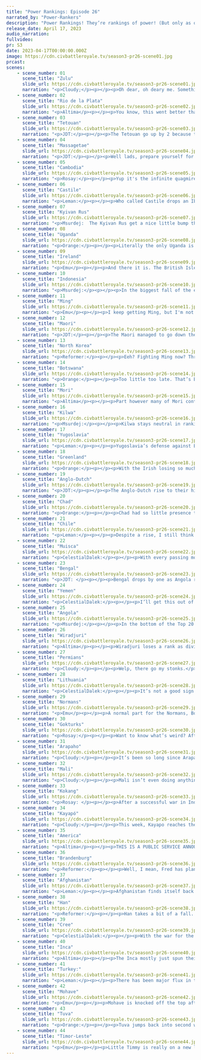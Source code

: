 ```yaml
---
title: "Power Rankings: Episode 26"
narrated_by: "Power-Rankers"
description: "Power Rankings! They’re rankings of power! (But only as of the instant of the end of the previous episode, as these are not meant to be future predictions!) Power Rankings!"
release_date: April 17, 2023
audio_narration:
fullvideo:
pr: S3
date: 2023-04-17T00:00:00.000Z
image: https://cdn.civbattleroyale.tv/season3-pr26-scene01.jpg
prcast:
scenes:
    - scene_number: 01
      scene_title: "Zulu"
      slide_url: https://cdn.civbattleroyale.tv/season3-pr26-scene01.jpg
      narration: "<p>Cloudy;</p><p></p><p>Oh dear, oh deary me. Something terrible has happened. A few episodes ago we thought the Zulus were still sitting pretty, but now Timor-Leste has robbed them of all their cities except the capital, and Botswana is coming for that now, too. What a humiliation it will be, eliminated by Botswana. But we know it’s inevitable—Cetshwayo has nothing left with which to resist. Game over.</p>"
    - scene_number: 02
      scene_title: "Rio de la Plata"
      slide_url: https://cdn.civbattleroyale.tv/season3-pr26-scene02.jpg
      narration: "<p>Altima</p><p></p><p>You know, this went better than it could have. Oh, Rio’s absolutely boned, but the Kayapo could absolutely have taken out Tucuman this part. Instead, Tucuman gets to live until the next part, wherein the Chilean military will take it instead, and might grab the remaining Rio islands. It’s not a big step up, but hey, you know the old parable about the old man who taught a horse to talk; maybe Chile will fuck up on the rough terrain and fail to take Tucuman again, and either way, Rio lives another day. They may die tomorrow, but unlike the Zulu, there’s actually a chance they survive.</p>"
    - scene_number: 03
      scene_title: "Tetouan"
      slide_url: https://cdn.civbattleroyale.tv/season3-pr26-scene03.jpg
      narration: "<p>JDT:</p><p></p><p>The Tetouan go up by 2 because the Norman’s can’t actually get around the borders to kill them. Huzzah. </p>"
    - scene_number: 04
      scene_title: "Massagetae"
      slide_url: https://cdn.civbattleroyale.tv/season3-pr26-scene04.jpg
      narration: "<p>JDT:</p><p></p><p>Well lads, prepare yourself for the death of a once promising competitor. Tomyris once ruled the great plains, and had potential. She had a great army, a great AI, once many moons ago. However, she hath given Oxus to the Permians, and now, seem all but destined to be crushed by them, all but poetic as…</p><p></p><p>*whispering sounds*</p><p></p><p>Wait. You’re telling me the Permians are getting bodied by Tuva? That means… they can’t dedicate efforts against the Massagetae and… Yay! I don’t have to write a preemptive eulogy today! Suck it Tomyris!</p>"
    - scene_number: 05
      scene_title: "Cambodia"
      slide_url: https://cdn.civbattleroyale.tv/season3-pr26-scene05.jpg
      narration: "<p>Rosay:</p><p></p><p>Yup it's the infinite quagmire, don’t mind me just continuing to hold off invasion for another century here i go, this is the life here.</p>"
    - scene_number: 06
      scene_title: "Castile"
      slide_url: https://cdn.civbattleroyale.tv/season3-pr26-scene06.jpg
      narration: "<p>Leman:</p><p></p><p>Who called Castile drops an Iberian city to America on their bingo card? I didn’t.</p>"
    - scene_number: 07
      scene_title: "Kyivan Rus"
      slide_url: https://cdn.civbattleroyale.tv/season3-pr26-scene07.jpg
      narration: "<p>Msurdej:  The Kyivan Rus get a nice little bump this week, as a few other civs fall, and the PRs decide that Olga could probably not die as soon as a few of the other city states. But the minute Turkey decides their time is now, Olga will be dead.</p>"
    - scene_number: 08
      scene_title: "Uganda"
      slide_url: https://cdn.civbattleroyale.tv/season3-pr26-scene08.jpg
      narration: "<p>Orange:</p><p></p><p>Literally the only Uganda is so high is because they are in the middle of a bunch of mountains and hills and everyone else keeps dying quicker. No one wants to put Idi out of his misery because the land is terrible for an offensive, so up he continues to go.</p>"
    - scene_number: 09
      scene_title: "Ireland"
      slide_url: https://cdn.civbattleroyale.tv/season3-pr26-scene09.jpg
      narration: "<p>Emu</p><p></p><p>And there it is. The British Isles death spot claims another victim as Fredless Willy peaces out for the entirety of England, relegating Ireland to almost complete insignificance. Geography isn't the only thing to blame, though; Michael Collins has shown remarkable incompetence all game, from failing to settle until way too late, to harmlessly bouncing off Brandenburger Norway, to failing to build any sort of naval strength, letting Brandenburg settle the Hebrides... The list goes on. I went in wanting Michael to do better than Malachy, but it looks like we should have given Brian Boru a shot at it instead.</p>"
    - scene_number: 10
      scene_title: "Indonesia"
      slide_url: https://cdn.civbattleroyale.tv/season3-pr26-scene10.jpg
      narration: "<p>Msurdej:</p><p></p><p>In the biggest fall of the episode, Indonesia finds themselves at the top of the bottom 10. The war with Timor-Leste was an absolute fiasco, with Suharto losing many cities. The ongoing wars with Kokang and Afghanistan may not be as costly, but the damage has been done. Indonesia’s time in the sun has probably passed, and now it’s only a matter of time before they are eliminated.</p>"
    - scene_number: 11
      scene_title: "Ming"
      slide_url: https://cdn.civbattleroyale.tv/season3-pr26-scene11.jpg
      narration: "<p>Emu</p><p></p><p>I keep getting Ming, but I'm not going to fall into the same trap with Yongle that I did with Bulan. A woman can only be hurt so many times. Oh, and they're not even doing anything cool, just vaguely slap-fighting norky over a narrow sea corridor.</p>"
    - scene_number: 12
      scene_title: "Maori"
      slide_url: https://cdn.civbattleroyale.tv/season3-pr26-scene12.jpg
      narration: "<p>JDT:</p><p></p><p>The Maori managed to go down the ranks in a part where major powers plummeted below them. </p>"
    - scene_number: 13
      scene_title: "North Korea"
      slide_url: https://cdn.civbattleroyale.tv/season3-pr26-scene13.jpg
      narration: "<p>Reformer:</p><p></p><p>Eeh? Fighting Ming now? Through a tiny gap with a bunch of water in the way? Sounds like a good way to grind some embarked units into dust. Not much excitement here, but I must note that if either of these stooges lose too much military they’ll appear to be easier targets for the civs still in the running for victory. For North Korea that’s a double-whammy of Göktürk and Han threat. Göktürks of course are already fighting viciously, but Han is having a quiet time (after some mild skirmishing with Kokang), and is perfectly capable of coming in to wreck some shit, any moment now. Aaaaaany moment now…</p>"
    - scene_number: 14
      scene_title: "Botswana"
      slide_url: https://cdn.civbattleroyale.tv/season3-pr26-scene14.jpg
      narration: "<p>Orange:</p><p></p><p>Too little too late. That’s Botswana here. It’s good that they attacked the Zulu, but they only did it once they were down to two cities and then one of those cities was gifted away in a peace deal. Had Botswana jumped in on this earlier they could be walking away with 3+ cities potentially instead of just one. Just waiting for Angola to turn south again now.</p>"
    - scene_number: 15
      scene_title: "Mori"
      slide_url: https://cdn.civbattleroyale.tv/season3-pr26-scene15.jpg
      narration: "<p>Altima</p><p></p><p>Part however many of Mori continuing to hold out valiantly against the Gokturk invasion. I’d make some joke about the historical Mongolian invasions or the 2020 action sandbox game loosely based on the same, but really, the failure of this invasion mostly comes down to the relative potency of the Mori UA and UU boat in this circumstance; the boat gets its boosted strength from all these shores, and the UA lets them deal more damage to the invaders than they otherwise could. No divine wind at work here, just solid defensive build and an invader who is themselves being invaded. Expect them to stay where they are unless something wild happens like Timor-Leste joining the Goks in the invasion.</p>"
    - scene_number: 16
      scene_title: "Kilwa"
      slide_url: https://cdn.civbattleroyale.tv/season3-pr26-scene16.jpg
      narration: "<p>Msurdej:</p><p></p><p>Kilwa stays neutral in rankings this part, but at this point, I don’t see a real path forward for them. The war against the Zulu is pretty moot at this point, as Timor-Leste has gobbled up all but one hard to reach city. If anything, Ali might start worrying about Timor-Leste attacking his own cities.</p>"
    - scene_number: 17
      scene_title: "Yugoslavia"
      slide_url: https://cdn.civbattleroyale.tv/season3-pr26-scene17.jpg
      narration: "<p>Leman:</p><p></p><p>Yugoslavia’s defense against Brandenburg is insane. I know Yugoslavia has an insane military bonus, they get free experience on units created in wars proportional to their culture output, but I did not think that would allow Yugoslavia to outlast aircraft from one of the scariest civs in the entire cylinder. The defense of Zagreb is heroic and I am incredibly impressed.</p>"
    - scene_number: 18
      scene_title: "Greenland"
      slide_url: https://cdn.civbattleroyale.tv/season3-pr26-scene18.jpg
      narration: "<p>Orange:</p><p></p><p>With the Irish losing so much to the Anglo-Dutch, it can only mean good things for Greenland. Dublin and Cork are the only cities that can produce naval units, and Hans has a lot of ships coming up. Fill up the Irish Sea, push away the land units on the island, and then Dublin is theirs. I believe in you Hans, fulfill my hopes and dreams for another ascendent civ from the Greenland Sea. </p>"
    - scene_number: 19
      scene_title: "Anglo-Dutch"
      slide_url: https://cdn.civbattleroyale.tv/season3-pr26-scene19.jpg
      narration: "<p>JDT:</p><p></p><p>The Anglo-Dutch rise to their highest ever position as it becomes clear that they’re now a genuine military power. Are they top tier by any stretch of the imagination? No. Are they barely in the ballpark of contention? Yes. Their tech is roughly on par with some other mid-high tier powers, which is acceptable when you realize most of their neighbours are on a similar, if not lower, tech level. Additionally, they just decided to larp and managed to conquer all of England, a giant gain of 3 highly productive cities with more potentially in the horizon. Their position is still not the greatest ever, but they are pretty clearly alright, and they are more than capable of pulling their weight. Now, can they bring Britannia to glory? </p>"
    - scene_number: 20
      scene_title: "Chad"
      slide_url: https://cdn.civbattleroyale.tv/season3-pr26-scene20.jpg
      narration: "<p>Orange:</p><p></p><p>Chad had so little presence that they weren’t even mentioned in this episode. Their main rival in Africa, Angola, was fighting Zulu while Chad just sat doing nothing. Soon enough they are going to be fully eclipsed by their neighbors. Though for now they do have a tech lead over the Normans, maybe something can come of that.</p>"
    - scene_number: 21
      scene_title: "Chile"
      slide_url: https://cdn.civbattleroyale.tv/season3-pr26-scene21.jpg
      narration: "<p>Leman:</p><p></p><p>Despite a rise, I still think Chile is future Kayapo clay. They’ve been stagnating for half the game and with Kayapo obliterating Rio de la Plata, are almost completely out of expansion opportunities. They’ve joined the war against RDLP a little too late, and while they might get Tucuman and those island cities in the South Atlantic, they still are looking pretty weak compared to the Inca and the Kayapo.</p>"
    - scene_number: 22
      scene_title: "Muisca"
      slide_url: https://cdn.civbattleroyale.tv/season3-pr26-scene22.jpg
      narration: "<p>CelestialDalek:</p><p></p><p>With every passing moment, more and more doubt grows about Muisca’s ability to take on Kayapo again. They both have a sparse carpet, the tech gap has grown vastly since the original fight, and Kayapo has planes to try and break through the jungle. I am still doubtful that Kayapo will prevail, since the Inca are in a similar position to Muisca way back when, and can close the tech gap more easily. All the Muisca need is a neighbor that they can attack, but unfortunately for them, it’ll be hard to find that neighbor.</p>"
    - scene_number: 23
      scene_title: "Bengal"
      slide_url: https://cdn.civbattleroyale.tv/season3-pr26-scene23.jpg
      narration: "<p>JDT: </p><p></p><p>Bengal drops by one as Angola rises. They have a very simple issue - they’re a medium-sized fish in a pretty big pond, and they aren’t really doing much to get bigger. They have a golden opportunity should they choose to re-attack Indonesia, and their stats are very fine for a mid tier at this stage of the game, but what next? To the east is Timor, to the west is Afghanistan, to the south is the Indian Ocean and more Timor and to the north are the Himalayas and Han+Kokang. These are pretty big fish that can whoop them should they wish, and currently Bengal’s main response is wonder-whoring and not really doing much else. Weather forecast: the tiger’s not causing a monsoon tonight. </p>"
    - scene_number: 24
      scene_title: "Yemen"
      slide_url: https://cdn.civbattleroyale.tv/season3-pr26-scene24.jpg
      narration: "<p>CelestialDalek:</p><p></p><p>I’ll get this out of the way: Yemen is a really weird civ. They do not seem like they should be doing remotely well if you look at them on the minimap. They don’t really have a land army in Arabia, but they do have an air force. But they’re doing ok? I think? They managed to take Madagascar from the Zulu despite not having much space, but they’re not really great in terms of stats. Is this their peak? Are they just picking off weak civs to look better? I don’t have a clue. They can’t pick a fight with Ataturk, but with their newfound planes they might be able to break through the mountains and kill Uganda. Regardless of what they amount to, at least they had fun.</p>"
    - scene_number: 25
      scene_title: "Angola"
      slide_url: https://cdn.civbattleroyale.tv/season3-pr26-scene25.jpg
      narration: "<p>Msurdej:</p><p></p><p>In the bottom of the Top 20 we have Angola. Savimbi wasn’t able to make more headway against the Zulu, but he does look to be in a good position to keep Serowe. Barring that, Angola still has a great avenue of gains if they attack Botswana. But it has become more precarious with the arrival of Timor-Leste. If Jonas reached too far, they may find themselves best by the cross continent empire.</p>"
    - scene_number: 26
      scene_title: "Wiradjuri"
      slide_url: https://cdn.civbattleroyale.tv/season3-pr26-scene26.jpg
      narration: "<p>Altima</p><p></p><p>Wiradjuri loses a rank as divine punishment for their burning of Mecca. And also because their neighbor and existential threat Timor-Leste just flexed so hard Indonesia exploded, which, you know, makes the Wiradjuri look a bit more vulnerable. But mostly the divine punishment for their sins. They’re still strong enough to do A Thing, Maybe, but they really need to start teching up and munching on the Maori before other powers beat them to the punch, lest the next TL-W war go more like the TL-Indo war did.</p>"
    - scene_number: 27
      scene_title: "Permians"
      slide_url: https://cdn.civbattleroyale.tv/season3-pr26-scene27.jpg
      narration: "<p>Cloudy:</p><p></p><p>Welp, there go my stonks.</p><p></p><p>After rising back into the top 10 off their successful invasion of Afghanistan, the Permians take a massive hit as Tuva invades, threatening to capture several of Azykay’s largest core cities. Tuva’s army is overwhelmingly larger; it’s not as technologically advanced on the ground, but they have complete air superiority, rendering the Permians helpless to stop their advance. It’s clear that this isn’t going to go well, and the Permian comeback seems to be at an end. </p>"
    - scene_number: 28
      scene_title: "Lithuania"
      slide_url: https://cdn.civbattleroyale.tv/season3-pr26-scene28.jpg
      narration: "<p>CelestialDalek:</p><p></p><p>It’s not a good sign when you trek to Central Asia with a lot of your army to kill a city-state and they repel your invasion. Quite frankly, what in the world was Gediminas thinking? You’re not one of the renowned sniping civs, so sit down. </p><p></p><p>Looking at the Lithuanian core, you can see that their military leaves a lot to be desired. Barbarians briefly spawned in their core this part, and were not immediately eliminated due to the lack of a carpet. Gediminas is vulnerable to an attack from pretty much any of his neighbors (when they are unoccupied, as I don’t imagine the Permians could take on anyone else right now). Regardless, they aren’t a rump state. Yet.</p>"
    - scene_number: 29
      scene_title: "Normans"
      slide_url: https://cdn.civbattleroyale.tv/season3-pr26-scene29.jpg
      narration: "<p>Emu</p><p></p><p>A normal part for the Normans, Bobby more or less just watched Yugo get ground down more this part. Malian borders are placed in just the right spot to make taking Marrakech a pain in the ass, but the city really isn't particularly strong so I wouldn't rule out them slipping a couple units in to take it anyway.</p>"
    - scene_number: 30
      scene_title: "Gokturks"
      slide_url: https://cdn.civbattleroyale.tv/season3-pr26-scene30.jpg
      narration: "<p>Rosay:</p><p></p><p>Want to know what’s weird? After months of clowning on the Gokturks to the point of single-handedly tanking their part 0 ranking (and let’s be honest, it was still too high in hindsight), I’ve actually grown kinda fond of the Gokturks. It really takes determination to lose your capital and go “you know what let’s take some islands I got this”. Additionally they are holding off Cree pretty well all things considered, Alaska isn’t coming back but at least the mainland is protected and there are still expansion opportunities in the form of the three stooges and maybe Kokang in the near future. Godspeed Gokturkia at least I can’t say you were sleepy.</p>"
    - scene_number: 31
      scene_title: "Arapaho"
      slide_url: https://cdn.civbattleroyale.tv/season3-pr26-scene31.jpg
      narration: "<p>Cloudy:</p><p></p><p>It’s been so long since Arapaho did anything, we’re just waiting for the other shoe to drop. They look strong on paper but they can’t touch any of their neighbors, except maybe Greenland. What are they even going to do? Well, fight off rebels I guess..</p>"
    - scene_number: 32
      scene_title: "Mali"
      slide_url: https://cdn.civbattleroyale.tv/season3-pr26-scene32.jpg
      narration: "<p>Cloudy:</p><p></p><p>Mali isn’t even doing anything and they just keep rising. That’s because their stats are good and other civs in this part of the rankings keep fucking up badly. But we definitely want to see Mali launch a new war soon, or else we could become disillusioned, which is bad for the stonk market.</p>"
    - scene_number: 33
      scene_title: "Kokang"
      slide_url: https://cdn.civbattleroyale.tv/season3-pr26-scene33.jpg
      narration: "<p>Rosay: </p><p></p><p>After a successful war in Indonesia, Kokang actually has a better opportunity now than they’ve ever had in recent times. Not only is Indonesia in the worst state it’s ever been in this game, But the image provided above shows that Ming is so underdeveloped that a quick invasion would essentially result in free cities to add to the empire. While adding these cities does mean that Kokang would share a border with Han, that portion of the border is undermanned so a surprise attack is not out of the question. There is still room for Kokang to expand too, either through Indonesia followed into Africa, or taking on the three stooges. Who knows, we might even get a Kokang V Cambodia part three this part now that Kokang has a better land border.</p>"
    - scene_number: 34
      scene_title: "Kayapó"
      slide_url: https://cdn.civbattleroyale.tv/season3-pr26-scene34.jpg
      narration: "<p>Cloudy:</p><p></p><p>This week, Kayapo reaches the highest rank they’ve attained since episode 1, putting them on the threshold of the top 10 once more. The reason is obvious: Raoni Metuktire has efficiently dismantled Rio de La Plata, netting a third capital city and making Kayapo the premier continental power in South America. The Inca remain strong, but their power base lies elsewhere, and it is doubtful that they could challenge the Kayapo on land any time soon. If Metuktire continues to expand the solid empire he has built, then he may yet rise even farther.</p>"
    - scene_number: 35
      scene_title: "America"
      slide_url: https://cdn.civbattleroyale.tv/season3-pr26-scene35.jpg
      narration: "<p>Altima</p><p></p><p>THIS IS A PUBLIC SERVICE ANNOUNCEMENT TO ALL AMERICAN CITIZENS. BEING UNHAPPY IS ILLEGAL. IF YOU HAVE ANY SYMPTOMS OF DEPRESSION, ANXIETY, ANGER, INCONTINENCE, MALAISE, ENNUI, LISTENING TO THE BAND MGMT, SKEPTICISM, NIHILISM, MEMORY OF ANY OF THE DOZEN DARK AGES, OR DISGUST, IMMEDIATELY REPORT TO YOUR NEAREST HAPPINESS BUREAU OFFICE OR FACE SERIOUS CONSEQUENCES. THIS INCLUDES ANXIETY OVER THE POSSIBILITY OF FACING SERIOUS CONSEQUENCES FOR NOT REPORTING TO THE HAPPINESS BUREAU. THIS CONCLUDES THE PUBLIC SERVICE ANNOUNCEMENT.</p>"
    - scene_number: 36
      scene_title: "Brandenburg"
      slide_url: https://cdn.civbattleroyale.tv/season3-pr26-scene36.jpg
      narration: "<p>Reformer:</p><p></p><p>Well, I mean, Fred has planes now, and he’s reducing a bunch of Yugoslavian city defenses to rubble. But Fred has forgotten how to wage a war on land, it seems, as even despite having every advantage, the war has all but stalled, devolving into trench warfare. Truly no one could’ve seen this coming. But it is disappointing - and when you recall that Brandenburg has also failed to wage successful war against Anglo-Dutch of all civs in the past, you come to realize that killing Anglo-Norse was more of a fluke. In essence, Brandenburg is only strong at all because Anglo-Norse was as good as an empty slot. I do not have much confidence in Fred’s abilities here, and I would probably expect the war in Central Europe to come to an end next part. But then again, the AI certainly likes to fight pointless grinding wars for multiple parts sometimes…</p>"
    - scene_number: 37
      scene_title: "Afghanistan"
      slide_url: https://cdn.civbattleroyale.tv/season3-pr26-scene37.jpg
      narration: "<p>Leman:</p><p></p><p>Afghanistan finds itself back in the top ten after finally peacing out in a grueling war against the Permians and sniping Midnapore from Indonesia. These last handful of episodes have been an absolute grind for Afghanistan, and the former top-5 staple has found itself struggling to stay afloat. This is the first time in a while Afghanistan has been mostly at peace. And boy does Afghanistan need it. I’m hoping the next few episodes provide Afghanistan with a nice period of recovery, where they can rebuild their devastated land army and focus on their economy, before maybe taking a nice bite out of the Permians in an episode or two.</p>"
    - scene_number: 38
      scene_title: "Han"
      slide_url: https://cdn.civbattleroyale.tv/season3-pr26-scene38.jpg
      narration: "<p>Reformer:</p><p></p><p>Han takes a bit of a fall. I’d mostly attribute that to other civs being more impressive this part. But the brief skirmish with Kokang was a bit embarrassing - Han declared the war without many troops on the front, and Kokang flipped a city for a bit, and that was…pretty much it. Now the hope is that Han rebuilds a bit, even if they’ve been fairly impressive with a smaller army in the past. Beating up the stoogest would be ideal too, or potentially stabbing Tuva in the back while their army is ravaging Perm. And Göktürks will continue to be a viable option long-term too. So all in all, the world is Han’s oyster right now. Let’s see if they enjoy the oyster. </p>"
    - scene_number: 39
      scene_title: "Cree"
      slide_url: https://cdn.civbattleroyale.tv/season3-pr26-scene39.jpg
      narration: "<p>CelestialDalek:</p><p></p><p>With the war for the Bering Strait turning in Poundmaker’s favor, everything seems to be on the up-and-up for the Cree. The naval deadlock seems to be broken, and Sat Poro Pet is now in danger of falling to the Cree. Their stats are already good, with the 6th best production, 8th largest army, and 9th best science on the cylinder. However, there is an elephant in North America: Mohave. Mohave has the best production, largest army, and best science output. As long as North America does not burst into conflict, the Cree are safely in the upper tier. The game plan is just to turtle, maybe kill Arapaho, and make one friend in particular.</p>"
    - scene_number: 40
      scene_title: "Inca"
      slide_url: https://cdn.civbattleroyale.tv/season3-pr26-scene40.jpg
      narration: "<p>Altima</p><p></p><p>The Inca mostly just spun their wheels this part, trying and failing to make naval gains against the Kokang, taking only a single Antarctic island city. Still, their monstrous stats and plentiful potential invasion vectors put them up a rank at #5. They do need to start getting things into gear, as the Kayapo form up into a potent land threat and the Timor-leste a naval terror, but they still have time. And hey, they have planes. That’s an important threshold right now!</p>"
    - scene_number: 41
      scene_title: "Turkey:"
      slide_url: https://cdn.civbattleroyale.tv/season3-pr26-scene41.jpg
      narration: "<p>Leman:</p><p></p><p>There has been major flux in the top five in the last few parts, with the ascension of Timor-Leste and Mohave, and Turkey finds itself in fourth, the lowest ranking we’ve given them since part 12. As such Turkey, with its monstrous stats and incredible science really needs to adapt to survive. Like Tuva, who has decided to adapt by smashing the Permians. Turkey will need to do something aggressive and major to get back to the peak of the rankings.</p>"
    - scene_number: 42
      scene_title: "Mohave"
      slide_url: https://cdn.civbattleroyale.tv/season3-pr26-scene42.jpg
      narration: "<p>Emu</p><p></p><p>Mohave is knocked off the top after just one part, and honestly? They never really deserved it in the first place. Their military record is just as underwhelming as it's ever been, with nothing to show for their massive stats numbers but a couple rolled-over rumps and a slight victory against Cree. They finished the Manhattan Project this part, but I'd be very surprised if they're the first to drop a nuke.</p>"
    - scene_number: 43
      scene_title: "Tuva"
      slide_url: https://cdn.civbattleroyale.tv/season3-pr26-scene43.jpg
      narration: "<p>Orange:</p><p></p><p>Tuva jumps back into second with an absolutely devastating war declaration on the Permians. Pelym is already down to half health, two cities have already fallen. The Permians have a meager amount of troops coalesced around their capital and once those are gone, it’s empty lands as far as the eye can see. This is what happens when we drop Tuva for not doing anything for a bit, they claw their way back up with one of the most important wars on the cylinder so far. </p>"
    - scene_number: 44
      scene_title: "Timor-Leste"
      slide_url: https://cdn.civbattleroyale.tv/season3-pr26-scene44.jpg
      narration: "<p>Emu</p><p></p><p>Little Timmy is really on a new level, and they're blowing past the expectations of absolutely everyone. Where to start? They absolutely destroyed Indonesia's chances at future relevance in a war that some thought would be fairly even, and then proceeded to make landfall.... in South Africa, where they conquered almost the entirety of Cetshwayo's empire. All this from a starting position of 61st. And all this is just them getting started. No one around them is a threat at all anymore except maybe the Inca. Xanana rules the waves, and he rules our hearts.</p>"
---
```

